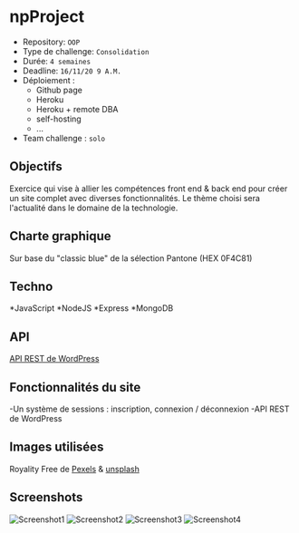 # npProject

- Repository: `OOP`
- Type de challenge:  `Consolidation`
- Durée: `4 semaines`
- Deadline: `16/11/20 9 A.M.`
- Déploiement :
	- Github page
	- Heroku
	- Heroku + remote DBA
	- self-hosting
	- ...
- Team challenge :  `solo`

## Objectifs
Exercice qui vise à allier les compétences front end & back end pour créer un site complet avec diverses fonctionnalités. Le thème choisi sera l'actualité dans le domaine de la technologie. 

## Charte graphique

Sur base du "classic blue" de la sélection Pantone (HEX 0F4C81)

## Techno

*JavaScript
*NodeJS
*Express
*MongoDB

## API

[API REST de WordPress](https://kinsta.com/fr/blog/api-rest-wordpress/)

## Fonctionnalités du site

-Un système de sessions : inscription, connexion / déconnexion
-API REST de WordPress

## Images utilisées

Royality Free de [Pexels](https://www.pexels.com/) & [unsplash](https://unsplash.com/images/stock/royalty-free)

## Screenshots

![Screenshot1](https://cdn.discordapp.com/attachments/737683445970370610/777646817890009088/landing.png)
![Screenshot2](https://cdn.discordapp.com/attachments/737683445970370610/777646846872649748/login.png)
![Screenshot3](https://cdn.discordapp.com/attachments/737683445970370610/777646851008364624/register.png)
![Screenshot4](https://cdn.discordapp.com/attachments/737683445970370610/777646860394692608/main_news.png)

